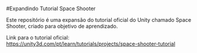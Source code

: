 #Expandindo Tutorial Space Shooter

Este repositório é uma expansão do tutorial oficial do Unity chamado Space Shooter, criado para objetivo de aprendizado.

Link para o tutorial oficial: https://unity3d.com/pt/learn/tutorials/projects/space-shooter-tutorial

